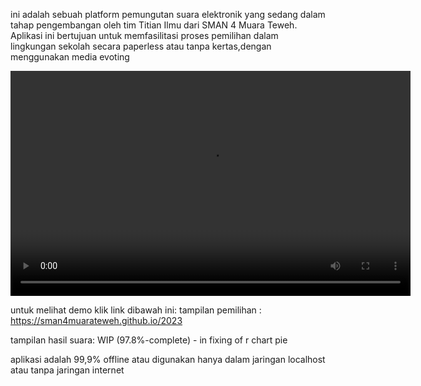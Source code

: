 ini adalah sebuah platform pemungutan suara elektronik yang sedang dalam tahap pengembangan oleh tim Titian Ilmu dari SMAN 4 Muara Teweh. Aplikasi ini bertujuan untuk memfasilitasi proses pemilihan dalam lingkungan sekolah secara paperless atau tanpa kertas,dengan menggunakan media evoting

 <video width="640" height="360" controls><br>
        <!-- Specify the video source(s) using <source> elements -->
        <source src="demo/gui_0.mp" type="video/mp4">
    </video>



untuk melihat demo klik link dibawah ini:
tampilan pemilihan : <br>
https://sman4muarateweh.github.io/2023

tampilan hasil suara:
WIP (97.8%-complete) - in fixing of r chart pie

aplikasi adalah 99,9% offline atau digunakan hanya dalam jaringan localhost atau tanpa jaringan internet
